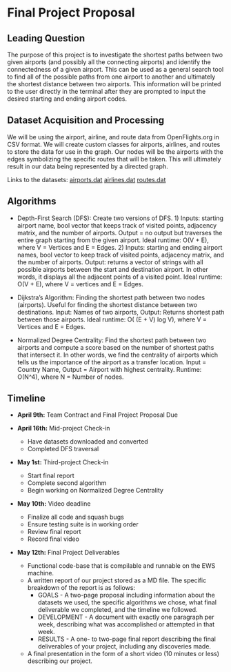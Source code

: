 # Final Project Proposal

## Leading Question

The purpose of this project is to investigate the shortest paths between two given airports (and possibly all the connecting airports) and identify the connectedness of a given airport. This can be used as a general search tool to find all of the possible paths from one airport to another and ultimately the shortest distance between two airports. This information will be printed to the user directly in the terminal after they are prompted to input the desired starting and ending airport codes.

## Dataset Acquisition and Processing

We will be using the airport, airline, and route data from OpenFlights.org in CSV format. We will create custom classes for airports, airlines, and routes to store the data for use in the graph. Our nodes will be the airports with the edges symbolizing the specific routes that will be taken. This will ultimately result in our data being represented by a directed graph.

Links to the datasets:
[airports.dat](https://raw.githubusercontent.com/jpatokal/openflights/master/data/airports.dat)
[airlines.dat](https://raw.githubusercontent.com/jpatokal/openflights/master/data/airlines.dat)
[routes.dat](https://raw.githubusercontent.com/jpatokal/openflights/master/data/routes.dat)

## Algorithms

- Depth-First Search (DFS): Create two versions of DFS. 1) Inputs: starting airport name, bool vector that keeps track of visited points, adjacency matrix, and the number of airports. Output = no output but traverses the entire graph starting from the given airport. Ideal runtime: O(V + E), where V = Vertices and E = Edges. 2) Inputs: starting and ending airport names, bool vector to keep track of visited points, adjacency matrix, and the number of airports. Output: returns a vector of strings with all possible airports between the start and destination airport. In other words, it displays all the adjacent points of a visited point. Ideal runtime: O(V + E), where V = vertices and E = Edges. 

- Dijkstra’s Algorithm: Finding the shortest path between two nodes (airports). Useful for finding the shortest distance between two destinations. Input: Names of two airports, Output: Returns shortest path between those airports. Ideal runtime: O( (E + V) log V), where V = Vertices and E = Edges.

- Normalized Degree Centrality: Find the shortest path between two airports and compute a score based on the number of shortest paths that intersect it. In other words, we find the centrality of airports which tells us the importance of the airport as a transfer location. Input = Country Name, Output = Airport with highest centrality. Runtime: O(N^4), where N = Number of nodes.

## Timeline

- **April 9th:** Team Contract and Final Project Proposal Due

- **April 16th:** Mid-project Check-in

  - Have datasets downloaded and converted
  - Completed DFS traversal 

- **May 1st:** Third-project Check-in

  - Start final report
  - Complete second algorithm
  - Begin working on Normalized Degree Centrality

- **May 10th:** Video deadline

  - Finalize all code and squash bugs
  - Ensure testing suite is in working order
  - Review final report
  - Record final video

- **May 12th:** Final Project Deliverables

  - Functional code-base that is compilable and runnable on the EWS machine.
  - A written report of our project stored as a MD file. The specific breakdown of the report is as follows:
    - GOALS - A two-page proposal including information about the datasets we used, the specific algorithms we chose, what final deliverable we completed, and the timeline we followed.
    - DEVELOPMENT - A document with exactly one paragraph per week, describing what was accomplished or attempted in that week.
    - RESULTS - A one- to two-page final report describing the final deliverables of your project, including any discoveries made.
  - A final presentation in the form of a short video (10 minutes or less) describing our project.